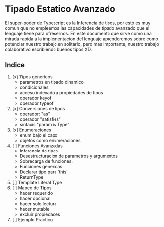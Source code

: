 # Tipado Estatico Avanzado

El super-poder de Typescript es la Inferencia de tipos, por esto es muy comun que no empleemos las capacidades de tipado avanzado que el lenguaje tiene para ofrecernos. En este documento que sirve como una mirada rapida a la implementacion del lenguaje aprenderemos sobre como potenciar nuestro trabajo en solitario, pero mas importante, nuestro trabajo colaborativo escribiendo buenos tipos XD.

## Indice

1. [x] Tipos genericos
   - parametros en tipado dinamico
   - condicionales
   - acceso indexado a propiedades de tipos
   - operador keyof
   - operador typeof
2. [x] Conversiones de tipos
   - operador: "as"
   - operador "satisfies"
   - sintaxis "param is Type"
3. [x] Enumeraciones
   - enum bajo el capo
   - objetos como enumeraciones
4. [ ] Funciones Avanzadas
   - Inferencia de tipos
   - Desestructuracion de parametros y argumentos
   - Sobrecarga de funciones.
   - Funciones genericas
   - Declarar tipo para 'this'
   - ReturnType
5. [ ] Template Literal Type
6. [ ] Mapeo de Tipos
   - hacer requerido
   - hacer opcional
   - hacer solo lectura
   - hacer mutable
   - excluir propiedades
7. [ ] Ejemplo Practico
